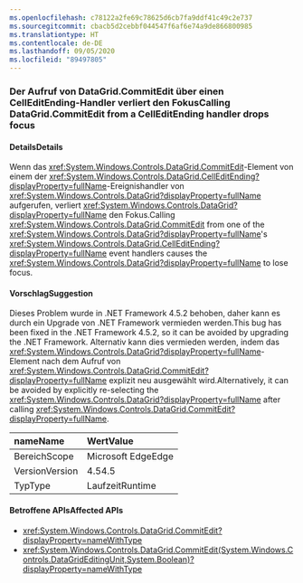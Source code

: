 ```yaml
---
ms.openlocfilehash: c78122a2fe69c78625d6cb7fa9ddf41c49c2e737
ms.sourcegitcommit: cbacb5d2cebbf044547f6af6e74a9de866800985
ms.translationtype: HT
ms.contentlocale: de-DE
ms.lasthandoff: 09/05/2020
ms.locfileid: "89497805"
---
```

### <a name="calling-datagridcommitedit-from-a-celleditending-handler-drops-focus"></a><span data-ttu-id="4444c-101">Der Aufruf von DataGrid.CommitEdit über einen CellEditEnding-Handler verliert den Fokus</span><span class="sxs-lookup"><span data-stu-id="4444c-101">Calling DataGrid.CommitEdit from a CellEditEnding handler drops focus</span></span>

#### <a name="details"></a><span data-ttu-id="4444c-102">Details</span><span class="sxs-lookup"><span data-stu-id="4444c-102">Details</span></span>

<span data-ttu-id="4444c-103">Wenn das <xref:System.Windows.Controls.DataGrid.CommitEdit>-Element von einem der <xref:System.Windows.Controls.DataGrid.CellEditEnding?displayProperty=fullName>-Ereignishandler von <xref:System.Windows.Controls.DataGrid?displayProperty=fullName> aufgerufen, verliert <xref:System.Windows.Controls.DataGrid?displayProperty=fullName> den Fokus.</span><span class="sxs-lookup"><span data-stu-id="4444c-103">Calling <xref:System.Windows.Controls.DataGrid.CommitEdit> from one of the <xref:System.Windows.Controls.DataGrid?displayProperty=fullName>'s <xref:System.Windows.Controls.DataGrid.CellEditEnding?displayProperty=fullName> event handlers causes the <xref:System.Windows.Controls.DataGrid?displayProperty=fullName> to lose focus.</span></span>

#### <a name="suggestion"></a><span data-ttu-id="4444c-104">Vorschlag</span><span class="sxs-lookup"><span data-stu-id="4444c-104">Suggestion</span></span>

<span data-ttu-id="4444c-105">Dieses Problem wurde in .NET Framework 4.5.2 behoben, daher kann es durch ein Upgrade von .NET Framework vermieden werden.</span><span class="sxs-lookup"><span data-stu-id="4444c-105">This bug has been fixed in the .NET Framework 4.5.2, so it can be avoided by upgrading the .NET Framework.</span></span> <span data-ttu-id="4444c-106">Alternativ kann dies vermieden werden, indem das <xref:System.Windows.Controls.DataGrid?displayProperty=fullName>-Element nach dem Aufruf von <xref:System.Windows.Controls.DataGrid.CommitEdit?displayProperty=fullName> explizit neu ausgewählt wird.</span><span class="sxs-lookup"><span data-stu-id="4444c-106">Alternatively, it can be avoided by explicitly re-selecting the <xref:System.Windows.Controls.DataGrid?displayProperty=fullName> after calling <xref:System.Windows.Controls.DataGrid.CommitEdit?displayProperty=fullName>.</span></span>

| <span data-ttu-id="4444c-107">name</span><span class="sxs-lookup"><span data-stu-id="4444c-107">Name</span></span>    | <span data-ttu-id="4444c-108">Wert</span><span class="sxs-lookup"><span data-stu-id="4444c-108">Value</span></span>       |
|:--------|:------------|
| <span data-ttu-id="4444c-109">Bereich</span><span class="sxs-lookup"><span data-stu-id="4444c-109">Scope</span></span>   |<span data-ttu-id="4444c-110">Microsoft Edge</span><span class="sxs-lookup"><span data-stu-id="4444c-110">Edge</span></span>|
|<span data-ttu-id="4444c-111">Version</span><span class="sxs-lookup"><span data-stu-id="4444c-111">Version</span></span>|<span data-ttu-id="4444c-112">4.5</span><span class="sxs-lookup"><span data-stu-id="4444c-112">4.5</span></span>|
|<span data-ttu-id="4444c-113">Typ</span><span class="sxs-lookup"><span data-stu-id="4444c-113">Type</span></span>|<span data-ttu-id="4444c-114">Laufzeit</span><span class="sxs-lookup"><span data-stu-id="4444c-114">Runtime</span></span>|

#### <a name="affected-apis"></a><span data-ttu-id="4444c-115">Betroffene APIs</span><span class="sxs-lookup"><span data-stu-id="4444c-115">Affected APIs</span></span>

- <xref:System.Windows.Controls.DataGrid.CommitEdit?displayProperty=nameWithType>
- <xref:System.Windows.Controls.DataGrid.CommitEdit(System.Windows.Controls.DataGridEditingUnit,System.Boolean)?displayProperty=nameWithType>

<!--

#### Affected APIs

- `M:System.Windows.Controls.DataGrid.CommitEdit`
- `M:System.Windows.Controls.DataGrid.CommitEdit(System.Windows.Controls.DataGridEditingUnit,System.Boolean)`

-->
